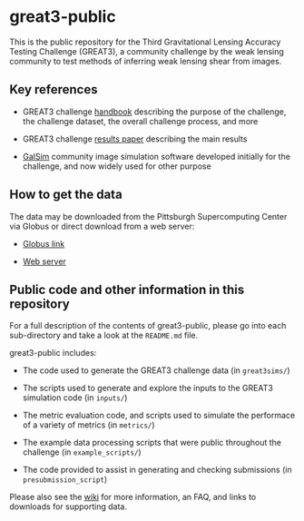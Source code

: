great3-public
=============

This is the public repository for the Third Gravitational Lensing Accuracy Testing
Challenge (GREAT3), a community challenge by the weak lensing community to test methods of inferring weak lensing shear from images.

## Key references ##

* GREAT3 challenge [handbook](https://ui.adsabs.harvard.edu/abs/2014ApJS..212....5M/abstract) describing the purpose of the challenge, the challenge dataset, the overall challenge process, and more

* GREAT3 challenge [results paper](https://ui.adsabs.harvard.edu/abs/2015MNRAS.450.2963M/abstract) describing the main results

* [GalSim](https://github.com/GalSim-developers/GalSim) community image simulation software developed initially for the challenge, and now widely used for other purpose

## How to get the data ##

The data may be downloaded from the Pittsburgh Supercomputing Center via Globus or direct download from a web server:

* [Globus link](https://app.globus.org/file-manager?origin_id=ab25ca84-b8ee-11eb-9d92-5f1f6f07872f&origin_path=%2Fhildafs%2Fdatasets%2Fpublic%2FGreat3%2F)

* [Web server](https://cosmo.vera.psc.edu/Great3/public/)

## Public code and other information in this repository ##

For a full description of the contents of great3-public,
please go into each sub-directory and take a look at the `README.md` file.

great3-public includes:

* The code used to generate the GREAT3 challenge data (in `great3sims/`)

* The scripts used to generate and explore the inputs to the GREAT3 simulation
  code (in `inputs/`)

* The metric evaluation code, and scripts used to simulate the performace of a
  variety of metrics (in `metrics/`)

* The example data processing scripts that were public throughout the challenge
  (in `example_scripts/`)

* The code provided to assist in generating and checking submissions (in
  `presubmission_script`)

Please also see the [wiki](https://github.com/barnabytprowe/great3-public/wiki)
for more information, an FAQ, and links to downloads for supporting data.
